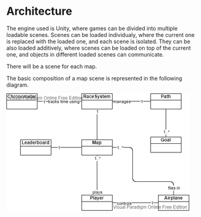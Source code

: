 # Architecture

The engine used is Unity, where games can be divided into multiple loadable scenes. Scenes can be loaded individualy,
where the current one is replaced with the loaded one, and each scene is isolated. They can be also loaded additively, where
scenes can be loaded on top of the current one, and objects in different loaded scenes can communicate.

There will be a scene for each map.

The basic composition of a map scene is represented in the following diagram.

![domaindiagram](AirRaceDomain.png)


